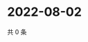 # 2022-08-02

共 0 条

<!-- BEGIN WEIBO -->
<!-- 最后更新时间 Tue Aug 02 2022 18:01:17 GMT+0800 (China Standard Time) -->

<!-- END WEIBO -->
